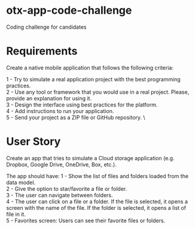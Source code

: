 # otx-app-code-challenge
Coding challenge for candidates

# Requirements
Create a native mobile application that follows the following criteria:

1 - Try to simulate a real application project with the best programming practices.\
2 - Use any tool or framework that you would use in a real project. Please, provide an explanation for using it.\
3 - Design the interface using best practices for the platform.\
4 - Add instructions to run your application.\
5 - Send your project as a ZIP file or GitHub repository. \

# User Story

Create an app that tries to simulate a Cloud storage application (e.g. Dropbox, Google Drive, OneDrive, Box, etc.).

The app should have: 
1 - Show the list of files and folders loaded from the data model.  
2 - Give the option to star/favorite a file or folder.   
3 - The user can navigate between folders.   
4 - The user can click on a file or a folder. If the file is selected, it opens a screen with the name of the file. If the folder is selected, it opens a list of file in it.  
5 - Favorites screen: Users can see their favorite files or folders.   
